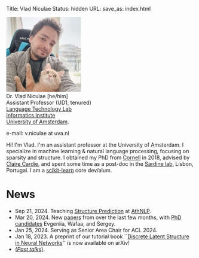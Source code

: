 Title: Vlad Niculae
Status: hidden
URL:
save_as: index.html

<img id="vladpic" class="marginnote" src="vlad-niculae.jpg" alt="Selfie of Vlad Niculae with his cat Orion" />
<div id="vita" class="marginnote">
Dr. Vlad Niculae [he/him] <br/>
Assistant Professor (UD1, tenured)<br/> 
<a href="https://ltl.science.uva.nl">Language Technology Lab</a><br/>
<a href="https://ivi.uva.nl/">Informatics Institute</a><br/>
<a href="https://uva.nl/">University of Amsterdam</a>.

<p>e-mail: v.niculae<span style="display:none">dog on wheels</span> at
uva.nl</p>
</div>
<div id="cleartiny" style="clear:both;"></div>

Hi! I'm Vlad. I'm an assistant professor at the University of Amsterdam. 
I specialize in machine learning & natural language processing, focusing on sparsity
and structure.
I obtained my PhD from [Cornell](http://www.cs.cornell.edu/) in 2018,
advised by [Claire Cardie](http://www.cs.cornell.edu/home/cardie/),
and spent some time as a post-doc in the
[Sardine lab](https://sardine-lab.github.io/), Lisbon, Portugal.
I am a [scikit-learn](http://scikit-learn.org) core dev/alum.

<!--and
I develop the [polylearn](http://contrib.scikit-learn.org/polylearn)
library for factorization machines and polynomial networks in Python.-->

# News
  - Sep 21, 2024. Teaching [Structure Prediction](/talks/24-athnlp-vn-struct.pdf) at [AthNLP](https://athnlp.github.io/2024/).
  - Mar 20, 2024. New [papers](/papers.html) from over the last few months, with
    [PhD candidates](/students.html) Evgeniia, Wafaa, and Sergey.
  - Jan 25, 2024. Serving as Senior Area Chair for ACL 2024.
  - Jan 18, 2023. A preprint of our tutorial book ``[Discrete Latent Structure in Neural Networks](https://arxiv.org/abs/2301.07473)'' is now available on arXiv!
  - [(*Past talks*)](/talks.html).
<!--
  - Oct 25, 2022. Serving as Senior Area Chair for EACL 2023.
  - Oct 1, 2022. Coordinating the Horizon Europe UTTER project alongside [Wilker Aziz](https://wilkeraziz.github.io).
  - Dec 16. Awarded a <strong>NWO Veni</strong> grant from the Dutch Research Council, funding my research for the next three years.
-->

